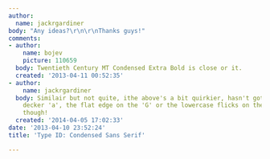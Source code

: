 ```yaml
---
author:
  name: jackrgardiner
body: "Any ideas?\r\n\r\nThanks guys!"
comments:
- author:
    name: bojev
    picture: 110659
  body: Twentieth Century MT Condensed Extra Bold is close or it.
  created: '2013-04-11 00:52:35'
- author:
    name: jackrgardiner
  body: Similair but not quite, ithe above's a bit quirkier, hasn't got the double
    decker 'a', the flat edge on the 'G' or the lowercase flicks on the 'l'. Cheers
    though!
  created: '2014-04-05 17:02:33'
date: '2013-04-10 23:52:24'
title: 'Type ID: Condensed Sans Serif'

---
```

